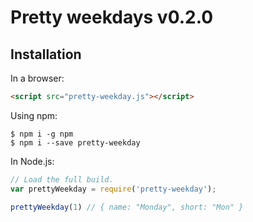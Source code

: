 # Pretty weekdays v0.2.0

## Installation

In a browser:
```html
<script src="pretty-weekday.js"></script>
```

Using npm:
```shell
$ npm i -g npm
$ npm i --save pretty-weekday
```
In Node.js:
```js
// Load the full build.
var prettyWeekday = require('pretty-weekday');

prettyWeekday(1) // { name: "Monday", short: "Mon" }

```